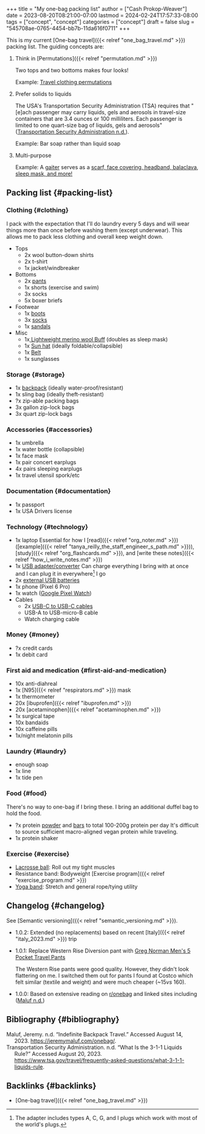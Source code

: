 +++
title = "My one-bag packing list"
author = ["Cash Prokop-Weaver"]
date = 2023-08-20T08:21:00-07:00
lastmod = 2024-02-24T17:57:33-08:00
tags = ["concept", "concept"]
categories = ["concept"]
draft = false
slug = "545708ae-0765-4454-bb7b-11da616f0711"
+++

This is my current [One-bag travel]({{< relref "one_bag_travel.md" >}}) packing list. The guiding concepts are:

1.  Think in [Permutations]({{< relref "permutation.md" >}})

    Two tops and two bottoms makes four looks!

    Example: [Travel clothing permutations](/ox-hugo/2023-08-20_08-33-51_9d8tx43oba3b1.jpg)

2.  Prefer solids to liquids

    The USA's Transportation Security Administration (TSA) requires that "[e]ach passenger may carry liquids, gels and aerosols in travel-size containers that are 3.4 ounces or 100 milliliters. Each passenger is limited to one quart-size bag of liquids, gels and aerosols" (<a href="#citeproc_bib_item_2">Transportation Security Administration n.d.</a>).

    Example: Bar soap rather than liquid soap

3.  Multi-purpose

    Example: A [gaiter](https://amazon.com/dp/B009VU2TQI) serves as a [scarf, face covering, headband, balaclava, sleep mask, and more!](/ox-hugo/2023-08-20_08-46-26_71DjeJf2umS._AC_UX679_.jpg)


## Packing list {#packing-list}


### Clothing {#clothing}

I pack with the expectation that I'll do laundry every 5 days and will wear things more than once before washing them (except underwear). This allows me to pack less clothing and overall keep weight down.

-   Tops
    -   2x wool button-down shirts
    -   2x t-shirt
    -   1x jacket/windbreaker
-   Bottoms
    -   2x [pants](https://www.costco.com/greg-norman-men%E2%80%99s-5-pocket-travel-pant-.product.100645822.html)
    -   1x shorts (exercise and swim)
    -   3x socks
    -   5x boxer briefs
-   Footwear
    -   1x [boots](https://www.grantstoneshoes.com/products/edward-boot-waxed-tobacco)
    -   3x [socks](https://amazon.com/dp/B093C8FLHH)
    -   1x [sandals](https://amazon.com/dp/B09T2FV8LV)
-   Misc
    -   1x[ Lightweight merino wool Buff](https://amazon.com/dp/B009VU2TQI) (doubles as sleep mask)
    -   1x [Sun hat](https://amazon.com/dp/B005BFZ67G) (ideally foldable/collapsible)
    -   1x [Belt](https://www.narragansettleathers.com/)
    -   1x sunglasses


### Storage {#storage}

-   1x [backpack](https://chromeindustries.com/products/bravo-3-0-backpack) (ideally water-proof/resistant)
-   1x sling bag (ideally theft-resistant)
-   ?x zip-able packing bags
-   3x gallon zip-lock bags
-   3x quart zip-lock bags


### Accessories {#accessories}

-   1x umbrella
-   1x water bottle (collapsible)
-   1x face mask
-   1x pair concert earplugs
-   4x pairs sleeping earplugs
-   1x travel utensil spork/etc


### Documentation {#documentation}

-   1x passport
-   1x USA Drivers license


### Technology {#technology}

-   1x laptop
    Essential for how I [read]({{< relref "org_noter.md" >}}) ([example]({{< relref "tanya_reilly_the_staff_engineer_s_path.md" >}})), [study]({{< relref "org_flashcards.md" >}}), and [write these notes]({{< relref "how_i_write_notes.md" >}})
-   1x [USB adapter/converter](https://amazon.com/dp/B09P13D2H1)
    Can charge everything I bring with at once and I can plug it in everywhere[^fn:1] I go
-   2x [external USB batteries](https://amazon.com/dp/B01CU1EC6Y)
-   1x phone (Pixel 6 Pro)
-   1x watch ([Google Pixel Watch](https://amazon.com/dp/B0BDSGHVMW))
-   Cables
    -   2x [USB-C to USB-C cables](https://amazon.com/dp/B08PVPTNZL)
    -   USB-A to USB-micro-B cable
    -   Watch charging cable


### Money {#money}

-   ?x credit cards
-   1x debit card


### First aid and medication {#first-aid-and-medication}

-   10x anti-diahreal
-   1x [N95]({{< relref "respirators.md" >}}) mask
-   1x thermometer
-   20x [ibuprofen]({{< relref "ibuprofen.md" >}})
-   20x [acetaminophen]({{< relref "acetaminophen.md" >}})
-   1x surgical tape
-   10x bandaids
-   10x caffeine pills
-   1x/night melatonin pills


### Laundry {#laundry}

-   enough soap
-   1x line
-   1x tide pen


### Food {#food}

There's no way to one-bag if I bring these. I bring an additional duffel bag to hold the food.

-   ?x protein [powder](https://us.myprotein.com/sports-nutrition/pea-protein-isolate/10852589.html) and [bars](https://us.misfits.health/collections/protein-bars) to total 100-200g protein per day
    It's difficult to source sufficient macro-aligned vegan protein while traveling.
-   1x protein shaker


### Exercise {#exercise}

-   [Lacrosse ball](https://amazon.com/dp/B079PVQNT3): Roll out my tight muscles
-   Resistance band: Bodyweight [Exercise program]({{< relref "exercise_program.md" >}})
-   [Yoga band](https://amazon.com/dp/B071DG9VX4): Stretch and general rope/tying utility


## Changelog {#changelog}

See [Semantic versioning]({{< relref "semantic_versioning.md" >}}).

-   1.0.2: Extended (no replacements) based on recent [Italy]({{< relref "italy_2023.md" >}}) trip

-   1.0.1: Replace Western Rise Diversion pant with [Greg Norman Men's 5 Pocket Travel Pants](https://www.costco.com/greg-norman-men%E2%80%99s-5-pocket-travel-pant-.product.100645822.html)

    The Western Rise pants were good quality. However, they didn't look flattering on me. I switched them out for pants I found at Costco which felt similar (textile and weight) and were much cheaper (~$15 vs ~$160).

-   1.0.0: Based on extensive reading on [r/onebag](http://reddit.com/r/onebag) and linked sites including (<a href="#citeproc_bib_item_1">Maluf n.d.</a>)


## Bibliography {#bibliography}

<style>.csl-entry{text-indent: -1.5em; margin-left: 1.5em;}</style><div class="csl-bib-body">
  <div class="csl-entry"><a id="citeproc_bib_item_1"></a>Maluf, Jeremy. n.d. “Indefinite Backpack Travel.” Accessed August 14, 2023. <a href="https://jeremymaluf.com/onebag/">https://jeremymaluf.com/onebag/</a>.</div>
  <div class="csl-entry"><a id="citeproc_bib_item_2"></a>Transportation Security Administration. n.d. “What Is the 3-1-1 Liquids Rule?” Accessed August 20, 2023. <a href="https://www.tsa.gov/travel/frequently-asked-questions/what-3-1-1-liquids-rule">https://www.tsa.gov/travel/frequently-asked-questions/what-3-1-1-liquids-rule</a>.</div>
</div>


## Backlinks {#backlinks}

-   [One-bag travel]({{< relref "one_bag_travel.md" >}})

[^fn:1]: The adapter includes types A, C, G, and I plugs which work with most of the world's plugs.